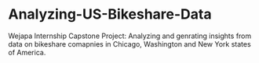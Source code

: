 # Analyzing-US-Bikeshare-Data

Wejapa Internship Capstone Project: Analyzing and genrating insights from data on bikeshare comapnies in Chicago, Washington and New York states of America.

